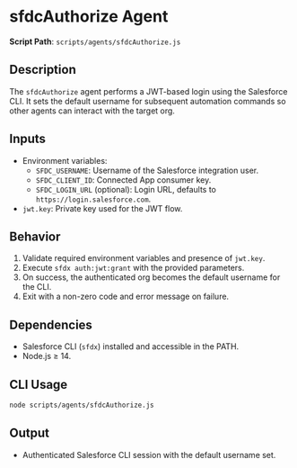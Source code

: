 # sfdcAuthorize Agent

**Script Path**: `scripts/agents/sfdcAuthorize.js`

## Description

The `sfdcAuthorize` agent performs a JWT-based login using the Salesforce CLI. It sets the default username for subsequent automation commands so other agents can interact with the target org.

## Inputs

- Environment variables:
  - `SFDC_USERNAME`: Username of the Salesforce integration user.
  - `SFDC_CLIENT_ID`: Connected App consumer key.
  - `SFDC_LOGIN_URL` (optional): Login URL, defaults to `https://login.salesforce.com`.
- `jwt.key`: Private key used for the JWT flow.

## Behavior

1. Validate required environment variables and presence of `jwt.key`.
2. Execute `sfdx auth:jwt:grant` with the provided parameters.
3. On success, the authenticated org becomes the default username for the CLI.
4. Exit with a non-zero code and error message on failure.

## Dependencies

- Salesforce CLI (`sfdx`) installed and accessible in the PATH.
- Node.js ≥ 14.

## CLI Usage

```bash
node scripts/agents/sfdcAuthorize.js
```

## Output

- Authenticated Salesforce CLI session with the default username set.

